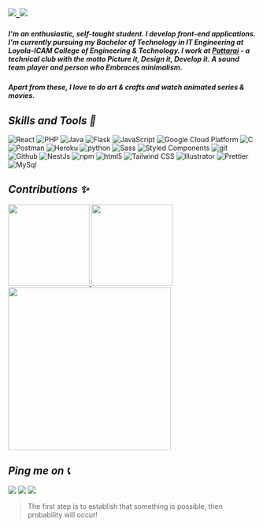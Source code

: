 <h1>
  <span>
    <a href="https://git.io/typing-svg">
      <img src="https://readme-typing-svg.herokuapp.com?color=00E1F7FF&size=26&lines=Hello+World!;My+name+is+Raksha.;Welcome+to+my+profile!">
    </a>
  </span>
  <span>
      <img src="https://media3.giphy.com/media/zhrlcZJsvQWDm/giphy.gif?cid=ecf05e47ye9xswmvcut23db2p22jrt4owt33g3w1klz19qck&rid=giphy.gif&ct=s">
  </span>
</h1>

##### I'm an enthusiastic, self-taught student. I develop front-end applications. I'm currently pursuing my Bachelor of Technology in IT Engineering at Loyola-ICAM College of Engineering & Technology. I work at [Pattarai](http://pattarai.in "www.pattarai.in") - a technical club with the motto Picture it, Design it, Develop it. A sound team player and person who Embraces minimalism. 
##### Apart from these, I love to do art & crafts and watch animated series & movies.

## *Skills and Tools 🦾*
<p>
  <img alt="React" src="https://img.shields.io/badge/-React-45b8d8?style=flat-square&logo=react&logoColor=white" />
  <img alt="PHP" src="https://img.shields.io/badge/-PHP-46a2f1?style=flat-square&logo=PHP&logoColor=white" />
  <img alt="Java" src="https://img.shields.io/badge/-Java-2088FF?style=flat-square&logo=Java&logoColor=white" />
  <img alt="Flask" src="https://img.shields.io/badge/-Flask-1a73e8?style=flat-square&logo=Flask&logoColor=white" /> 
  <img alt="JavaScript" src="https://img.shields.io/badge/-JavaScript-007ACC?style=flat-square&logo=javascript&logoColor=white" />
  <img alt="Google Cloud Platform" src="https://img.shields.io/badge/-Google_Cloud_Platform-764ABC?style=flat-square&logo=google-cloud&logoColor=white" />
  <img alt="C" src="https://img.shields.io/badge/-C-5849BE?style=flat-square&logo=C&logoColor=white" />
  <img alt="Postman" src="https://img.shields.io/badge/-Postman-311C87?style=flat-square&logo=postman&logoColor=white" />
  <img alt="Heroku" src="https://img.shields.io/badge/-Heroku-430098?style=flat-square&logo=heroku&logoColor=white" />
  <img alt="python" src="https://img.shields.io/badge/-Python-E10098?style=flat-square&logo=python&logoColor=white" />
  <img alt="Sass" src="https://img.shields.io/badge/-Sass-CC6699?style=flat-square&logo=sass&logoColor=white" />
  <img alt="Styled Components" src="https://img.shields.io/badge/-Styled_Components-db7092?style=flat-square&logo=styled-components&logoColor=white" />
  <img alt="git" src="https://img.shields.io/badge/-Git-F05032?style=flat-square&logo=git&logoColor=white" />
  <img alt="Github" src="https://img.shields.io/badge/-Github-DD0031?style=flat-square&logo=github&logoColor=white" />
  <img alt="NestJs" src="https://img.shields.io/badge/-NestJs-ea2845?style=flat-square&logo=nestjs&logoColor=white" />
  <img alt="npm" src="https://img.shields.io/badge/-NPM-CB3837?style=flat-square&logo=npm&logoColor=white" />
  <img alt="html5" src="https://img.shields.io/badge/-HTML5-E34F26?style=flat-square&logo=html5&logoColor=white" />
  <img alt="Tailwind CSS" src="https://img.shields.io/badge/-Tailwind_CSS-FB542B?style=flat-square&logo=Tailwind-CSS&logoColor=white" />
  <img alt="Illustrator" src="https://img.shields.io/badge/-Illustrator-EC4A3F?style=flat-square&logo=Adobe-Illustrator&logoColor=white" />
  <img alt="Prettier" src="https://img.shields.io/badge/-Prettier-F9A03C?style=flat-square&logo=prettier&logoColor=white" />
  <img alt="MySql" src="https://img.shields.io/badge/-MySql-13aa52?style=flat-square&logo=mysql&logoColor=white" />
</p>

## *Contributions ✨*
<p align="left">
  <a href="https://github.com/anuraghazra/github-readme-stats">
    <img src="https://github-readme-stats.vercel.app/api?username=Raksha001&show_icons=true&title_color=018596&icon_color=00E1F7FF&bg_color=0d1117&text_color=FFF&border_color=444" height="165">
  </a>
  <a href="https://git.io/streak-stats">
    <img src="http://github-readme-streak-stats.herokuapp.com?user=Raksha001&theme=blux&&background=0d1117&border=444" height="165">
  </a>
  <a href="https://github.com/Ashutosh00710/github-readme-activity-graph">
    <img src="https://activity-graph.herokuapp.com/graph?username=Raksha001&bg_color=0d1117&color=018596&line=28ecfa&point=ffffff&area=true&border=444" height="330">
  </a>
</p>
  
## *Ping me on 📞* 
<p>
  <a href="mailto:vgraksha26@gmail.com"><img src="https://img.shields.io/badge/e‑mail-D14836.svg?style=for-the-badge&logo=GMail&logoColor=white" /></a>
  <a href="https://www.instagram.com/_.r_a_k_s_h_a._/"><img src="https://img.shields.io/badge/instagram-E4405F.svg?style=for-the-badge&logo=instagram&logoColor=white" /></a>
  <a href="https://www.linkedin.com/in/raksha001/"><img src="https://img.shields.io/badge/linkedin-1DA1F2.svg?style=for-the-badge&logo=linkedin&logoColor=white" /></a>
</p>

> The first step is to establish that something is possible, then probability will occur!
